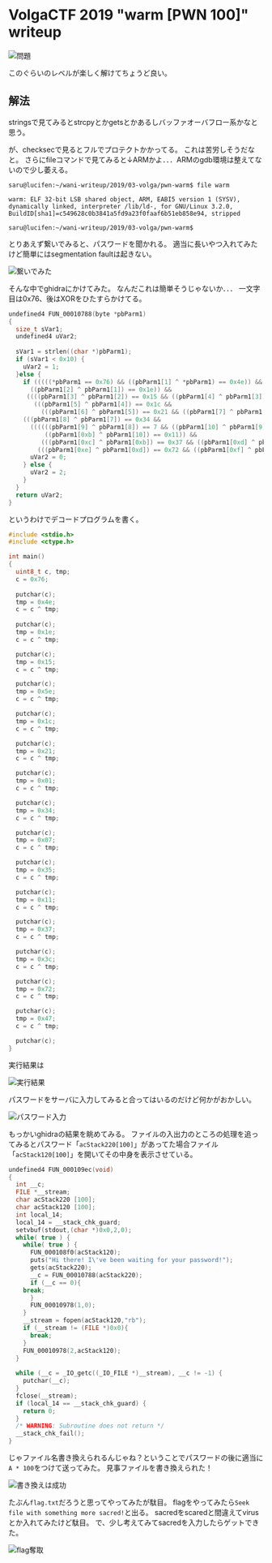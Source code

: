 # VolgaCTF 2019 "warm [PWN 100]" writeup

![問題](./001.png)

このぐらいのレベルが楽しく解けてちょうど良い。


## 解法

stringsで見てみるとstrcpyとかgetsとかあるしバッファオーバフロー系かなと思う。

が、checksecで見るとフルでプロテクトかかってる。
これは苦労しそうだなと。
さらにfileコマンドで見てみると↓ARMかよ．．．ARMのgdb環境は整えてないので少し萎える。


```bash-statement
saru@lucifen:~/wani-writeup/2019/03-volga/pwn-warm$ file warm

warm: ELF 32-bit LSB shared object, ARM, EABI5 version 1 (SYSV), dynamically linked, interpreter /lib/ld-, for GNU/Linux 3.2.0, BuildID[sha1]=c549628c0b3841a5fd9a23f0faaf6b51eb858e94, stripped

saru@lucifen:~/wani-writeup/2019/03-volga/pwn-warm$
```

とりあえず繋いでみると、パスワードを聞かれる。
適当に長いやつ入れてみたけど簡単にはsegmentation faultは起きない。

![繋いでみた](./002.png)

そんな中でghidraにかけてみた。
なんだこれは簡単そうじゃないか．．．
一文字目は0x76、後はXORをひたすらかけてる。

```C:ghidra_001.c
undefined4 FUN_00010788(byte *pbParm1)
{
  size_t sVar1;
  undefined4 uVar2;
 
  sVar1 = strlen((char *)pbParm1);
  if (sVar1 < 0x10) {
    uVar2 = 1;
  }else {
    if (((((*pbParm1 == 0x76) && ((pbParm1[1] ^ *pbParm1) == 0x4e)) &&
	  ((pbParm1[2] ^ pbParm1[1]) == 0x1e)) &&
	 ((((pbParm1[3] ^ pbParm1[2]) == 0x15 && ((pbParm1[4] ^ pbParm1[3]) == 0x5e)) &&
	   (((pbParm1[5] ^ pbParm1[4]) == 0x1c &&
	     (((pbParm1[6] ^ pbParm1[5]) == 0x21 && ((pbParm1[7] ^ pbParm1[6]) == 1)))))))) &&
	(((pbParm1[8] ^ pbParm1[7]) == 0x34 &&
	  ((((((pbParm1[9] ^ pbParm1[8]) == 7 && ((pbParm1[10] ^ pbParm1[9]) == 0x35)) &&
	      ((pbParm1[0xb] ^ pbParm1[10]) == 0x11)) &&
	     (((pbParm1[0xc] ^ pbParm1[0xb]) == 0x37 && ((pbParm1[0xd] ^ pbParm1[0xc]) == 0x3c))))&&
	    (((pbParm1[0xe] ^ pbParm1[0xd]) == 0x72 && ((pbParm1[0xf] ^ pbParm1[0xe]) ==0x47)))))))) {
      uVar2 = 0;
    } else {
      uVar2 = 2;
    }
  }
  return uVar2;
}
```

というわけでデコードプログラムを書く。

```c:krack_pass.c
#include <stdio.h>
#include <ctype.h>

int main()
{
  uint8_t c, tmp;
  c = 0x76;
  
  putchar(c);  
  tmp = 0x4e;
  c = c ^ tmp;
  
  putchar(c);
  tmp = 0x1e;
  c = c ^ tmp;

  putchar(c);  
  tmp = 0x15;
  c = c ^ tmp;

  putchar(c);  
  tmp = 0x5e;
  c = c ^ tmp;

  putchar(c);  
  tmp = 0x1c;
  c = c ^ tmp;

  putchar(c);  
  tmp = 0x21;
  c = c ^ tmp;

  putchar(c);  
  tmp = 0x01;
  c = c ^ tmp;

  putchar(c);  
  tmp = 0x34;
  c = c ^ tmp;

  putchar(c);  
  tmp = 0x07;
  c = c ^ tmp;

  putchar(c);  
  tmp = 0x35;
  c = c ^ tmp;

  putchar(c);  
  tmp = 0x11;
  c = c ^ tmp;

  putchar(c);  
  tmp = 0x37;
  c = c ^ tmp;

  putchar(c);  
  tmp = 0x3c;
  c = c ^ tmp;

  putchar(c);  
  tmp = 0x72;
  c = c ^ tmp;

  putchar(c);  
  tmp = 0x47;
  c = c ^ tmp;

  putchar(c);
}
```

実行結果は

![実行結果](./003.png)

パスワードをサーバに入力してみると合ってはいるのだけど何かがおかしい。

![パスワード入力](./004.png)

もっかいghidraの結果を眺めてみる。
ファイルの入出力のところの処理を追ってみるとパスワード「```acStack220[100]```」があってた場合ファイル「```acStack120[100]```」を開いてその中身を表示させている。

```c:ghidra_002.c
undefined4 FUN_000109ec(void)
{
  int __c;
  FILE *__stream;
  char acStack220 [100];
  char acStack120 [100];
  int local_14;
  local_14 = __stack_chk_guard;
  setvbuf(stdout,(char *)0x0,2,0);
  while( true ) {
    while( true ) {
      FUN_000108f0(acStack120);
      puts("Hi there! I\'ve been waiting for your password!");
      gets(acStack220);
      __c = FUN_00010788(acStack220);
      if (__c == 0){
	break;
      }
      FUN_00010978(1,0);
    }
    __stream = fopen(acStack120,"rb");
    if (__stream != (FILE *)0x0){
      break;
    }
    FUN_00010978(2,acStack120);
  }
 
  while (__c = _IO_getc((_IO_FILE *)__stream), __c != -1) {
    putchar(__c);
  }
  fclose(__stream);
  if (local_14 == __stack_chk_guard) {
    return 0;
  }
  /* WARNING: Subroutine does not return */
  __stack_chk_fail();
}
```

じゃファイル名書き換えられるんじゃね？ということでパスワードの後に適当に```A * 100```をつけて送ってみた。
見事ファイルを書き換えられた！

![書き換えは成功](./005.png)

たぶん```flag.txt```だろうと思ってやってみたが駄目。
flagをやってみたら```Seek file with something more sacred!```と出る。
sacredをscaredと間違えてvirusとか入れてみたけど駄目。
で、少し考えてみてsacredを入力したらゲットできた。

![flag奪取](./006.png)
